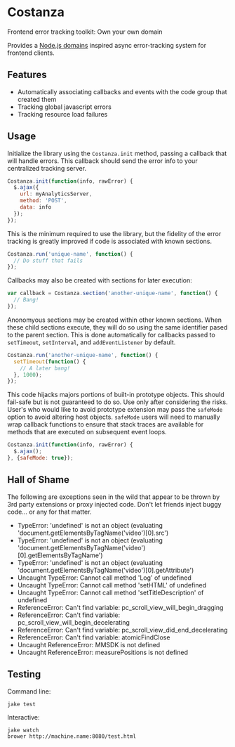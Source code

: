 # Costanza

Frontend error tracking toolkit: Own your own domain

Provides a [Node.js domains][node_domains] inspired async error-tracking system for frontend clients.

## Features

- Automatically associating callbacks and events with the code group that created them
- Tracking global javascript errors
- Tracking resource load failures

## Usage

Initialize the library using the `Costanza.init` method, passing a callback that will handle errors. This callback should send the error info to your centralized tracking server.

```javascript
Costanza.init(function(info, rawError) {
  $.ajax({
    url: myAnalyticsServer,
    method: 'POST',
    data: info
  });
});
```

This is the minimum required to use the library, but the fidelity of the error tracking is greatly improved if code is associated with known sections.

```javascript
Costanza.run('unique-name', function() {
  // Do stuff that fails
});
```

Callbacks may also be created with sections for later execution:

```javascript
var callback = Costanza.section('another-unique-name', function() {
  // Bang!
});
```

Anonomyous sections may be created within other known sections. When these child sections execute, they will do so using the same identifier pased to the parent section. This is done automatically for callbacks passed to `setTimeout`, `setInterval`, and `addEventListener` by default.

```javascript
Costanza.run('another-unique-name', function() {
  setTimeout(function() {
    // A later bang!
  }, 1000);
});
```

This code hijacks majors portions of built-in prototype objects. This should fail-safe but is not guaranteed to do so. Use only after considering the risks. User's who would like to avoid prototype extension may pass the `safeMode` option to avoid altering host objects. `safeMode` users will need to manually wrap callback functions to ensure that stack traces are available for methods that are executed on subsequent event loops.


```javascript
Costanza.init(function(info, rawError) {
  $.ajax();
}, {safeMode: true});
```

## Hall of Shame

The following are exceptions seen in the wild that appear to be thrown by 3rd party extensions or proxy injected code. Don't let friends inject buggy code... or any for that matter.

- TypeError: 'undefined' is not an object (evaluating 'document.getElementsByTagName('video')[0].src')
- TypeError: 'undefined' is not an object (evaluating 'document.getElementsByTagName('video')[0].getElementsByTagName')
- TypeError: 'undefined' is not an object (evaluating 'document.getElementsByTagName('video')[0].getAttribute')
- Uncaught TypeError: Cannot call method 'Log' of undefined
- Uncaught TypeError: Cannot call method 'setHTML' of undefined
- Uncaught TypeError: Cannot call method 'setTitleDescription' of undefined
- ReferenceError: Can't find variable: pc_scroll_view_will_begin_dragging
- ReferenceError: Can't find variable: pc_scroll_view_will_begin_decelerating
- ReferenceError: Can't find variable: pc_scroll_view_did_end_decelerating
- ReferenceError: Can't find variable: atomicFindClose
- Uncaught ReferenceError: MMSDK is not defined
- Uncaught ReferenceError: measurePositions is not defined

## Testing

Command line:

    jake test

Interactive:

    jake watch
    brower http://machine.name:8080/test.html


[node_domains]: http://nodejs.org/api/domain.html
